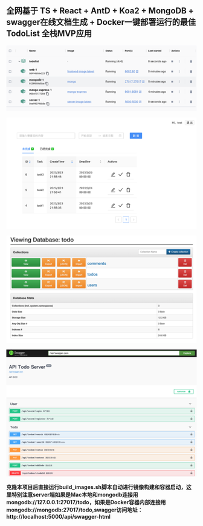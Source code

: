 ## 全网基于 TS + React + AntD + Koa2 + MongoDB + swagger在线文档生成 + Docker一键部署运行的最佳TodoList 全栈MVP应用

![image](./img/docker.png)

![image](./img/front.png)

![image](./img/express.png)

![image](./img/swagger.png)


**克隆本项目后直接运行build_images.sh脚本自动进行镜像构建和容器启动，这里特别注意server端如果是Mac本地和mongodb连接用mongodb://127.0.0.1:27017/todo，如果是Docker容器内部连接用mongodb://mongodb:27017/todo,swagger访问地址：http://localhost:5000/api/swagger-html**
